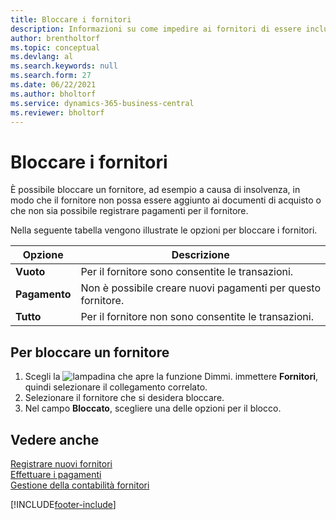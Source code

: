 ```yaml
---
title: Bloccare i fornitori
description: Informazioni su come impedire ai fornitori di essere inclusi in qualsiasi transazione o semplicemente come bloccare loro i nuovi pagamenti.
author: brentholtorf
ms.topic: conceptual
ms.devlang: al
ms.search.keywords: null
ms.search.form: 27
ms.date: 06/22/2021
ms.author: bholtorf
ms.service: dynamics-365-business-central
ms.reviewer: bholtorf
---
```

# Bloccare i fornitori
È possibile bloccare un fornitore, ad esempio a causa di insolvenza, in modo che il fornitore non possa essere aggiunto ai documenti di acquisto o che non sia possibile registrare pagamenti per il fornitore.

Nella seguente tabella vengono illustrate le opzioni per bloccare i fornitori.  

|Opzione|Descrizione|  
|--------------------|------------|  
|**Vuoto**|Per il fornitore sono consentite le transazioni.|
|**Pagamento**|Non è possibile creare nuovi pagamenti per questo fornitore.|  
|**Tutto**|Per il fornitore non sono consentite le transazioni.|  

## Per bloccare un fornitore  
1. Scegli la ![lampadina che apre la funzione Dimmi.](media/ui-search/search_small.png "Informazioni sull'operazione che si desidera eseguire") immettere **Fornitori**, quindi selezionare il collegamento correlato.
2. Selezionare il fornitore che si desidera bloccare.
3. Nel campo **Bloccato**, scegliere una delle opzioni per il blocco.

## Vedere anche  
[Registrare nuovi fornitori](purchasing-how-register-new-vendors.md)  
[Effettuare i pagamenti](payables-make-payments.md)  
[Gestione della contabilità fornitori](payables-manage-payables.md)


[!INCLUDE[footer-include](includes/footer-banner.md)]